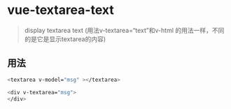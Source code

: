 # vue-textarea-text

> display textarea text (用法v-textarea=“text”和v-html 的用法一样，不同的是它是显示textarea的内容)

## 用法

``` bash
<textarea v-model="msg" ></textarea>

<div v-textarea="msg">
</div>
```
